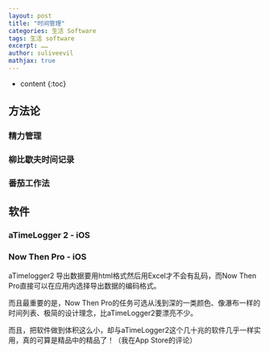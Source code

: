 ```yaml
---
layout: post
title: "时间管理"
categories: 生活 Software
tags: 生活 software
excerpt: ……
author: suliveevil
mathjax: true
---
```


* content
{:toc}

## 方法论

### 精力管理

### 柳比歇夫时间记录


### 番茄工作法



## 软件

### aTimeLogger 2 - iOS

### Now Then Pro - iOS

aTimelogger2 导出数据要用html格式然后用Excel才不会有乱码，而Now Then Pro直接可以在应用内选择导出数据的编码格式。

而且最重要的是，Now Then Pro的任务可选从浅到深的一类颜色、像瀑布一样的时间列表、极简的设计理念，比aTimeLogger2要漂亮不少。

而且，把软件做到体积这么小，却与aTimeLogger2这个几十兆的软件几乎一样实用，真的可算是精品中的精品了！（我在App Store的评论）

